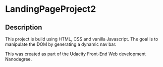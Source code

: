 # LandingPageProject2


## Description
This project is build using HTML, CSS and vanilla Javascript. The goal is to manipulate the DOM by generating a dynamic nav bar. 

This was created as part of the Udacity Front-End Web development Nanodegree. 


